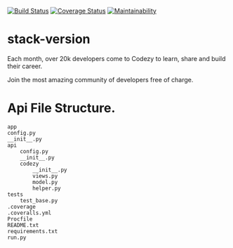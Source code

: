 [![Build Status](https://travis-ci.org/alimulondo/stack-version.svg?branch=test-branch)](https://travis-ci.org/alimulondo/stack-version)
[![Coverage Status](https://coveralls.io/repos/github/alimulondo/stack-version/badge.svg?branch=test-branch)](https://coveralls.io/github/alimulondo/stack-version?branch=test-branch)
[![Maintainability](https://api.codeclimate.com/v1/badges/271a4eb398fced417752/maintainability)](https://codeclimate.com/github/alimulondo/stack-version/maintainability)
# stack-version

Each month, over 20k developers come to Codezy to learn, share and build their career.

Join the most amazing community of developers free of charge.

# Api File Structure.

    app
    config.py
    __init__.py   
    api
        config.py
        __init__.py
        codezy
            __init__.py
            views.py
            model.py
            helper.py
    tests
        test_base.py
    .coverage
    .coveralls.yml
    Procfile
    README.txt
    requirements.txt
    run.py    



